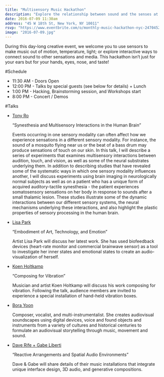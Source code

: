 ```yaml
---
title: "Multisensory Music Hackathon"
description: "Explore the relationship between sound and the senses at the upcoming Multisensory Music Hackathon."
date: 2016-07-09 11:30am
address: "45 W 18th St, New York, NY 10011"
rsvp: "https://www.eventbrite.com/o/monthly-music-hackathon-nyc-2470452960"
image: "2016-07-09.jpg"
---
```


During this day-long creative event, we welcome you to use sensors to make music out of motion, temperature, light; or explore interactive ways to connect sound to other sensations and media. This hackathon isn’t just for your ears but for your hands, eyes, nose, and taste!

#Schedule

- 11:30 AM - Doors Open
- 12:00 PM - Talks by special guests (see below for details) + Lunch
- 1:00 PM - Hacking, Brainstorming session, and Workshops start
- 8:00 PM - Concert / Demos

#Talks

- [Tony Ro](rolab.ccny.cuny.edu)

  “Synesthesia and Multisensory Interactions in the Human Brain”

  Events occurring in one sensory modality can often affect how we experience sensations in a different sensory modality. For instance, the sound of a mosquito flying near us or the beat of a bass drum may produce sensations of touch on our skin. In this talk, I will describe a series of experiments that examines multisensory interactions between audition, touch, and vision, as well as some of the neural substrates underlying them. In addition to describing studies that have revealed some of the systematic ways in which one sensory modality influences another, I will discuss experiments using brain imaging in neurologically normal subjects as well as on a patient who has a unique form of acquired auditory-tactile synesthesia - the patient experiences somatosensory sensations on her body in response to sounds after a small thalamic lesion. These studies illustrate some of the dynamic interactions between our different sensory systems, the neural mechanisms underlying these interactions, and also highlight the plastic properties of sensory processing in the human brain.


- [Lisa Park](thelisapark.com)

  “Embodiment of Art, Technology, and Emotion”

  Artist Lisa Park will discuss her latest work. She has used biofeedback devices (heart-rate monitor and commercial brainwave sensor) as a tool to investigate her inner states and emotional states to create an audio-visualization of herself.


- [Koen Holtkamp](koenholtkamp.com)

  “Composing for Vibration”

  Musician and artist Koen Holtkamp will discuss his work composing for vibration. Following the talk, audience members are invited to experience a special installation of hand-held vibration boxes.


- [Bora Yoon](borayoon.com)

  Composer, vocalist, and multi-instrumentalist. She creates audiovisual soundscapes using digital devices, voice and found objects and instruments from a variety of cultures and historical centuries to formulate an audiovisual storytelling through music, movement and sound.


- [Dave Rife + Gabe Liberti](daveandgabe.care)

  “Reactive Arrangements and Spatial Audio Environments”
  
  Dave & Gabe will share details of their music installations that integrate unique interface design, 3D audio, and generative compositions.
